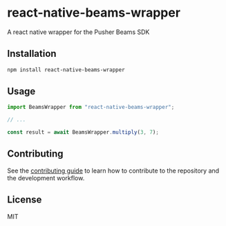 # react-native-beams-wrapper

A react native wrapper for the Pusher Beams SDK

## Installation

```sh
npm install react-native-beams-wrapper
```

## Usage

```js
import BeamsWrapper from "react-native-beams-wrapper";

// ...

const result = await BeamsWrapper.multiply(3, 7);
```

## Contributing

See the [contributing guide](CONTRIBUTING.md) to learn how to contribute to the repository and the development workflow.

## License

MIT
